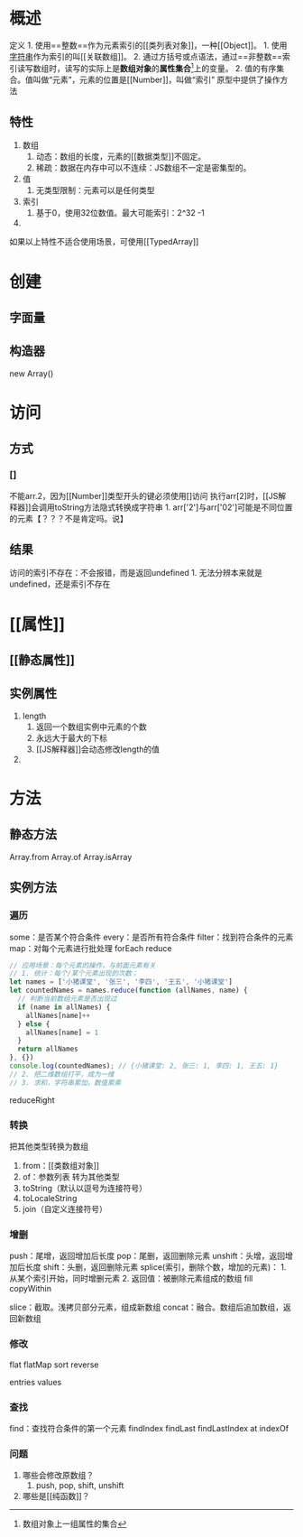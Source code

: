 # 概述
定义
	1. 使用==整数==作为元素索引的[[类列表对象]]，一种[[Object]]。
		1. 使用<u>字符串</u>作为索引的叫[[关联数组]]。
		2. 通过方括号或点语法，通过==非整数==索引读写数组时，读写的实际上是**数组对象**的**属性集合**[^1]上的变量。
	2. 值的有序集合。值叫做“元素”，元素的位置是[[Number]]，叫做“索引”
原型中提供了操作方法
## 特性
1. 数组
	1. 动态：数组的长度，元素的[[数据类型]]不固定。
	2. 稀疏：数据在内存中可以不连续：JS数组不一定是密集型的。
2. 值
	1. 无类型限制：元素可以是任何类型
3. 索引
	1. 基于0，使用32位数值。最大可能索引：2\^32 -1
4. 

如果以上特性不适合使用场景，可使用[[TypedArray]] 
# 创建
## 字面量
## 构造器
new Array()
# 访问
## 方式
### []
不能arr.2，因为[[Number]]类型开头的键必须使用[]访问
执行arr[2]时，[[JS解释器]]会调用toString方法隐式转换成字符串
	1. arr['2']与arr['02']可能是不同位置的元素【？？？不是肯定吗。说】
## 结果
访问的索引不存在：不会报错，而是返回undefined
	1. 无法分辨本来就是undefined，还是索引不存在
# [[属性]]
## [[静态属性]]

## 实例属性
1. length
	1. 返回一个数组实例中元素的个数
	2. 永远大于最大的下标
	3. [[JS解释器]]会动态修改length的值
2. 
# 方法
## 静态方法
Array.from
Array.of
Array.isArray
## 实例方法
### 遍历
some：是否某个符合条件
every：是否所有符合条件
filter：找到符合条件的元素
map：对每个元素进行批处理
forEach
reduce
```js
// 应用场景：每个元素的操作，与前面元素有关
// 1. 统计：每个/某个元素出现的次数；
let names = ['小猪课堂', '张三', '李四', '王五', '小猪课堂']
let countedNames = names.reduce(function (allNames, name) {
  // 判断当前数组元素是否出现过
  if (name in allNames) {
    allNames[name]++
  } else {
    allNames[name] = 1
  }
  return allNames
}, {})
console.log(countedNames); // {小猪课堂: 2, 张三: 1, 李四: 1, 王五: 1}
// 2. 把二维数组打平，成为一维
// 3. 求和，字符串累加，数值累乘
```
reduceRight
### 转换
把其他类型转换为数组
1. from：[[类数组对象]] 
2. of：参数列表
转为其他类型
1. toString（默认以逗号为连接符号）
2. toLocaleString
3. join（自定义连接符号）
### 增删
push：尾增，返回增加后长度
pop：尾删，返回删除元素
unshift：头增，返回增加后长度
shift：头删，返回删除元素
splice(索引，删除个数，增加的元素)：
	1. 从某个索引开始，同时增删元素
	2. 返回值：被删除元素组成的数组
fill
copyWithin

slice：截取。浅拷贝部分元素，组成新数组
concat：融合。数组后追加数组，返回新数组

### 修改
flat
flatMap
sort
reverse

entries
values
### 查找
find：查找符合条件的第一个元素
findIndex
findLast
findLastIndex
at
indexOf

### 问题
1. 哪些会修改原数组？
	1. push, pop, shift, unshift
2. 哪些是[[纯函数]]？

[^1]: 数组对象上一组属性的集合
